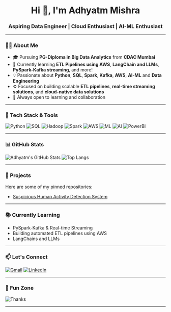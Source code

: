 <h1 align="center">Hi 👋, I'm Adhyatm Mishra</h1>
<h3 align="center">Aspiring Data Engineer | Cloud Enthusiast | AI-ML Enthusiast </h3>

---

### 🧑‍💻 About Me

- 🎓 Pursuing **PG-Diploma in Big Data Analytics** from **CDAC Mumbai**
- 🌱 Currently learning **ETL Pipelines using AWS**, **LangChain and LLMs**, **PySpark-Kafka streaming**, and more!
- 💡 Passionate about **Python**, **SQL**, **Spark**, **Kafka**, **AWS**, **AI-ML** and **Data Engineering**
- ⚙️ Focused on building scalable **ETL pipelines**, **real-time streaming solutions**, and **cloud-native data solutions**
- 🤝 Always open to learning and collaboration

---

### 🚀 Tech Stack & Tools

![Python](https://img.shields.io/badge/-Python-3776AB?style=for-the-badge&logo=python&logoColor=white)
![SQL](https://img.shields.io/badge/-SQL-4479A1?style=for-the-badge&logo=postgresql&logoColor=white)
![Hadoop](https://img.shields.io/badge/-Hadoop-66CCFF?style=for-the-badge&logo=apachehadoop&logoColor=white)
![Spark](https://img.shields.io/badge/-Spark-FEBD19?style=for-the-badge&logo=apachespark&logoColor=black)
![AWS](https://img.shields.io/badge/-AWS-232F3E?style=for-the-badge&logo=amazonaws&logoColor=white)
![ML](https://img.shields.io/badge/-Machine%20Learning-FF6F00?style=for-the-badge&logo=tensorflow&logoColor=white)
![AI](https://img.shields.io/badge/-Artificial%20Intelligence-8E2DE2?style=for-the-badge&logo=ai&logoColor=white)
![PowerBI](https://img.shields.io/badge/-PowerBI-F2C811?style=for-the-badge&logo=powerbi&logoColor=black)

---

### 📊 GitHub Stats

![Adhyatm's GitHub Stats](https://github-readme-stats.vercel.app/api?username=AdhyatmCodes27&show_icons=true&theme=radical)
![Top Langs](https://github-readme-stats.vercel.app/api/top-langs/?username=AdhyatmCodes27&layout=compact&theme=radical)

---

### 🔭 Projects

Here are some of my pinned repositories:

- [Suspicious Human Activity Detection System](https://github.com/AdhyatmCodes27/Suspicious_Human_Activity_Detection_System)
  
---

### 📚 Currently Learning

- PySpark-Kafka & Real-time Streaming
- Building automated ETL pipelines using AWS
- LangChains and LLMs

---

### 📫 Let's Connect

[![Gmail](https://img.shields.io/badge/Gmail-D14836?style=flat&logo=gmail&logoColor=white)](mailto:your-email@gmail.com)
[![LinkedIn](https://img.shields.io/badge/LinkedIn-blue?style=flat&logo=linkedin&logoColor=white)](https://www.linkedin.com/in/adhyatm-mishra)

---

### 🎉 Fun Zone

![Thanks](https://readme-typing-svg.herokuapp.com?font=Fira+Code&pause=1000&color=F75C7E&width=435&lines=Thanks+for+visiting+my+profile!+🙂)

---
